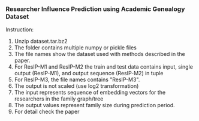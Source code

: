 ### Researcher Influence Prediction using Academic Genealogy Dataset

Instruction:

1. Unzip dataset.tar.bz2
2. The folder contains multiple numpy or pickle files
3. The file names show the dataset used with methods described in the paper.
4. For ResIP-M1 and ResIP-M2 the train and test data contains input, single output (ResIP-M1), and output sequence (ResIP-M2) in tuple
5. For ResIP-M3, the file names contains "ResIP-M3".
6. The output is not scaled (use log2 transformation)
7. The input represents sequence of embedding vectors for the researchers in the family graph/tree
8. The output values represent family size during prediction period.
8. For detail check the paper
